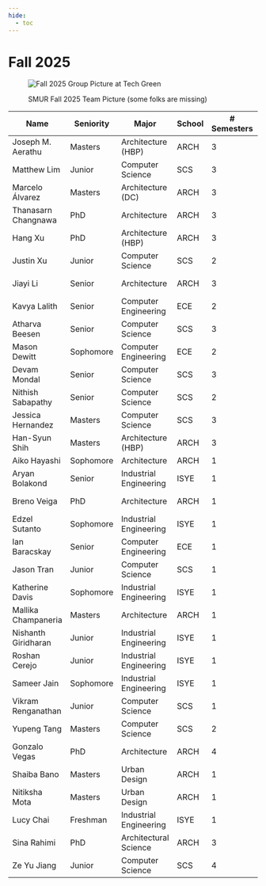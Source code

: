 ```yaml
---
hide:
  - toc
---
```


# Fall 2025

<figure markdown="span">

![Fall 2025 Group Picture at Tech Green](25-Fa_Classphoto.jpg)

  <figcaption>SMUR Fall 2025 Team Picture (some folks are missing)</figcaption>

</figure>

| Name                | Seniority | Major                    | School | # Semesters | GitHub Handle                                   | Topic Area                                       |
| ------------------- | --------- | ------------------------ | ------ | ----------- | ----------------------------------------------- | ------------------------------------------------ |
| Joseph M. Aerathu   | Masters   | Architecture (HBP)       | ARCH   | 3           | [jma1999][gh-jma1999]                           | [Energy-In-Buildings][topic-energy-in-buildings] |
| Matthew Lim         | Junior    | Computer Science         | SCS    | 3           | [mlim70][gh-mlim70]                             | [MPONC][topic-mponc]                             |
| Marcelo Álvarez     | Masters   | Architecture (DC)        | ARCH   | 3           | [alvarezdmarch][gh-alvarezdmarch]               | [Microclimate-UMCF][topic-microclimate-umcf]     |
| Thanasarn Changnawa | PhD       | Architecture             | ARCH   | 3           | [Thanasarn-Changnawa][gh-thanasarn-changnawa]   | [Microclimate-ML][topic-microclimate-ml] |
| Hang Xu             | PhD       | Architecture (HBP)       | ARCH   | 3           | [HangXXXu][gh-hangxxxu]                         | [Energy-In-Buildings][topic-energy-in-buildings] |
| Justin Xu           | Junior    | Computer Science         | SCS    | 2           | [JXU037][gh-jxu037]                             | [MPONC][topic-mponc]                             |
| Jiayi Li            | Senior    | Architecture             | ARCH   | 3           | [jli3307][gh-jli3307]                           | [Energy-In-Buildings][topic-energy-in-buildings] |
| Kavya Lalith        | Senior    | Computer Engineering     | ECE   | 2           | [kavya-oop][gh-kavya-oop]                       | [Medial Axis Transformation][topic-medial-axis]  |
| Atharva Beesen      | Senior    | Computer Science         | SCS    | 3           | [AtharvaBeesen][gh-atharvabeesen]               | [Mobility-PEI][topic-mobility-pei]               |
| Mason Dewitt        | Sophomore | Computer Engineering     | ECE   | 2           | [Masonrd][gh-masonrd]                           | [Mobility-PEI][topic-mobility-pei]               |
| Devam Mondal        | Senior    | Computer Science         | SCS    | 3           | [Dodesimo][gh-dodesimo]                         | [MPONC][topic-mponc]                             |
| Nithish Sabapathy   | Senior    | Computer Science         | SCS    | 2           | [nithish101][gh-nithish101]                     | [MPONC][topic-mponc]                             |
| Jessica Hernandez   | Masters   | Computer Science         | SCS    | 3           | [jhernandez312][gh-jhernandez312]               | [Medial Axis Transformation][topic-medial-axis]                      |
| Han-Syun Shih       | Masters   | Architecture (HBP)       | ARCH   | 3           | [Benjaminhansyun][gh-benjaminhansyun]           | [Microclimate-ML][topic-microclimate-ml] |
| Aiko Hayashi        | Sophomore | Architecture             | ARCH   | 1           | [AnneTotoro][gh-annetotoro]                     | [Mobility-PEI][topic-mobility-pei]               |
| Aryan Bolakond      | Senior    | Industrial Engineering   | ISYE   | 1           | [AryanBolakond][gh-aryanbolakond]               | [Energy-In-Buildings][topic-energy-in-buildings] |
| Breno Veiga         | PhD       | Architecture             | ARCH   | 1           | [veigab3][gh-veigab3]                           | [Energy-In-Buildings][topic-energy-in-buildings] |
| Edzel Sutanto       | Sophomore | Industrial Engineering    | ISYE   | 1           | [Edzelandika][gh-edzelandika]                   | [Microclimate-ML][topic-microclimate-ml] |
| Ian Baracskay       | Senior    | Computer Engineering      | ECE    | 1           | [ianBaracskay][gh-ianbaracskay]                 | [MPONC][topic-mponc]                             |
| Jason Tran          | Junior    | Computer Science          | SCS    | 1           | [JTran86][gh-jtran86]                           | [MPONC][topic-mponc]                             |
| Katherine Davis     | Sophomore | Industrial Engineering    | ISYE   | 1           | [katherine-el-davis][gh-katherine-el-davis]     | [Mobility-PEI][topic-mobility-pei]               |
| Mallika Champaneria | Masters   | Architecture              | ARCH   | 1           | [mallikachampaneria][gh-mallikachampaneria]     | [Microclimate-UMCF][topic-microclimate-umcf]     |
| Nishanth Giridharan | Junior    | Industrial Engineering     | ISYE   | 1           | [NishanthG05][gh-nishanthg05]                   | [Energy-In-Buildings][topic-energy-in-buildings] |
| Roshan Cerejo       | Junior    | Industrial Engineering     | ISYE   | 1           | [rcerejo][gh-rcerejo]                           | [Microclimate-ML][topic-microclimate-ml] |
| Sameer Jain         | Sophomore | Industrial Engineering     | ISYE   | 1           | [sameerjain06][gh-sameerjain06]                 | [Energy-In-Buildings][topic-energy-in-buildings] |
| Vikram Renganathan  | Junior    | Computer Science           | SCS    | 1           | [viren108][gh-viren108]                         | [Microclimate-ML][topic-microclimate-ml] |
| Yupeng Tang         | Masters   | Computer Science           | SCS    | 2           | [yupengtang][gh-yupengtang]                     | [Microclimate-ML][topic-microclimate-ml] |
| Gonzalo Vegas       | PhD       | Architecture               | ARCH   | 4           | [gvegasol][gh-gvegasol]                         | [Medial Axis Transformation][topic-medial-axis]                      |
| Shaiba Bano         | Masters   | Urban Design               | ARCH    | 1           | —                                              | [Microclimate-UMCF][topic-microclimate-umcf]     |
| Nitiksha Mota       | Masters   | Urban Design               | ARCH    | 1           | [nmota6][gh-nmota6]                           | [Microclimate-UMCF][topic-microclimate-umcf]     |
| Lucy Chai           | Freshman  | Industrial Engineering     | ISYE    | 1           | [lucymchai][gh-lucymchai]                     | [Mobility-PEI][topic-mobility-pei]               |
| Sina Rahimi         | PhD       | Architectural Science      | ARCH   | 3           | [sinarahimi][gh-sinarahimi]                   | [Microclimate‑UMCF][topic-microclimate-umcf]      |
| Ze Yu Jiang         | Junior    | Computer Science           | SCS    | 4           | [zeyujiang8800][gh-zeyujiang8800]             | [Microclimate‑ML][topic-microclimate-ml]          |

[gh-jma1999]: https://github.com/jma1999
[gh-mlim70]: https://github.com/mlim70
[gh-benjaminhansyun]: https://github.com/Benjaminhansyun
[gh-jxu037]: https://github.com/JXU037
[gh-jli3307]: https://github.com/jli3307
[gh-kavya-oop]: https://github.com/kavya-oop
[gh-atharvabeesen]: https://github.com/AtharvaBeesen
[gh-masonrd]: https://github.com/Masonrd
[gh-dodesimo]: https://github.com/Dodesimo
[gh-nithish101]: https://github.com/nithish101
[gh-jhernandez312]: https://github.com/jhernandez312
[gh-yupengtang]: https://github.com/yupengtang
[gh-rcerejo]: https://github.com/rcerejo
[gh-ianbaracskay]: https://github.com/ianBaracskay
[gh-mallikachampaneria]: https://github.com/mallikachampaneria
[gh-aryanbolakond]: https://github.com/AryanBolakond
[gh-nishanthg05]: https://github.com/NishanthG05
[gh-edzelandika]: https://github.com/Edzelandika
[gh-jtran86]: https://github.com/JTran86
[gh-viren108]: https://github.com/viren108
[gh-annetotoro]: https://github.com/AnneTotoro
[gh-veigab3]: https://github.com/veigab3
[gh-katherine-el-davis]: https://github.com/katherine-el-davis
[gh-sameerjain06]: https://github.com/sameerjain06
[gh-alvarezdmarch]:              https://github.com/alvarezdmarch
[gh-thanasarn-changnawa]:        https://github.com/Thanasarn-Changnawa
[gh-hangxxxu]:                   https://github.com/HangXXXu
[gh-gvegasol]:                   https://github.com/gvegasol
[gh-sinarahimi]:                 https://github.com/sinarhm
[gh-zeyujiang8800]:              https://github.com/zeyujiang8800
[gh-lucymchai]:              https://github.com/lucymchai
[gh-nmota6]: https://github.com/nmota6

[topic-energy-in-buildings]: ../../25fa-energyinbuildings
[topic-mponc]: ../../25fa-mponc
[topic-microclimate-umcf]: ../../25fa-microclimate-umcf
[topic-microclimate-ml]: ../../25fa-microclimate-ml
[topic-mobility-pei]: ../../25fa-mobility
[topic-medial-axis]: ../../25fa-medialaxistransformation